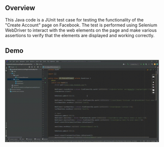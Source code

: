 ## Overview
This Java code is a JUnit test case for testing the functionality of the "Create Account" page on Facebook. The test is performed using Selenium WebDriver to interact with the web elements on the page and make various assertions to verify that the elements are displayed and working correctly.

## Demo
<img src="https://github.com/TunahanBoyaci/FacebookCreateAccountPageFunctionalityTest/blob/main/30.07.2023_17.05.23_REC.gif">
